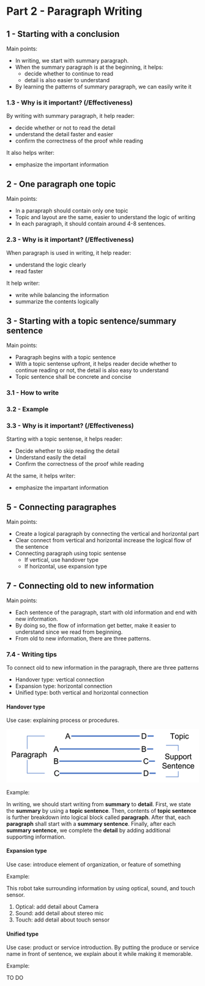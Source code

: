 # Part 2 - Paragraph Writing

## 1 - Starting with a conclusion
Main points:
* In writing, we start with summary paragraph.
* When the summary paragraph is at the beginning, it helps:
  * decide whether to continue to read
  * detail is also easier to understand
* By learning the patterns of summary paragraph, we can easily write it

### 1.3 - Why is it important? (/Effectiveness)
By writing with summary paragraph, it help reader:
* decide whether or not to read the detail
* understand the detail faster and easier
* confirm the correctness of the proof while reading

It also helps writer:
* emphasize the important information 

## 2 - One paragraph one topic
Main points: 
* In a parapraph should contain only one topic
* Topic and layout are the same, easier to understand the logic of writing
* In each paragraph, it should contain around 4-8 sentences. 

### 2.3 - Why is it important? (/Effectiveness)
When paragraph is used in writing, it help reader:
* understand the logic clearly
* read faster

It help writer:
* write while balancing the information
* summarize the contents logically

## 3 - Starting with a topic sentence/summary sentence
Main points: 
* Paragraph begins with a topic sentence
* With a topic sentense upfront, it helps reader decide whether to continue reading or not, the detail is also easy to understand
* Topic sentence shall be concrete and concise

### 3.1 - How to write

### 3.2 - Example

### 3.3 - Why is it important? (/Effectiveness)
Starting with a topic sentense, it helps reader:
* Decide whether to skip reading the detail
* Understand easily the detail
* Confirm the correctness of the proof while reading

At the same, it helps writer:
* emphasize the impartant information

## 5 - Connecting paragraphes
Main points:
* Create a logical paragraph by connecting the vertical and horizontal part
* Clear connect from vertical and horizontal increase the logical flow of the sentence
* Connecting paragraph using topic sentense
  * If vertical, use handover type
  * If horizontal, use expansion type


## 7 - Connecting old to new information
Main points:
* Each sentence of the paragraph, start with old information and end with new information.
* By doing so, the flow of information get better, make it easier to understand since we read from beginning.
* From old to new information, there are three patterns.

### 7.4 - Writing tips
To connect old to new information in the paragraph, there are three patterns
* Handover type: vertical connection
* Expansion type: horizontal connection
* Unified type: both vertical and horizontal connection

#### Handover type
Use case: explaining process or procedures.

![](./img/2.7.4a.png)

Example:

In writing, we should start writing from **summary** to **detail**. First, we state the **summary** by using a **topic sentence**. Then, contents of **topic sentence** is further breakdown into logical block called **paragraph**. After that, each **paragraph** shall start with a **summary sentence**. Finally, after each **summary sentence**, we complete the **detail** by adding additional supporting information. 

#### Expansion type
Use case: introduce element of organization, or feature of something

Example:

This robot take surrounding information by using optical, sound, and touch sensor.
1. Optical: add detail about Camera
2. Sound: add detail about stereo mic
3. Touch: add detail about touch sensor

#### Unified type
Use case: product or service introduction. By putting the produce or service name in front of sentence, we explain about it while making it memorable. 

Example:

TO DO 
